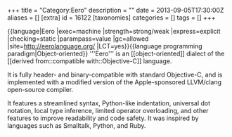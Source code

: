 +++
title = "Category:Eero"
description = ""
date = 2013-09-05T17:30:00Z
aliases = []
[extra]
id = 16122
[taxonomies]
categories = []
tags = []
+++

{{language|Eero
|exec=machine
|strength=strong/weak
|express=explicit
|checking=static
|parampass=value
|gc=allowed
|site=http://eerolanguage.org/
|LCT=yes}}{{language programming paradigm|Object-oriented}}
'''Eero''' is an [[object-oriented]] dialect of the [[derived from::compatible with::Objective-C]] language. 

It is fully header- and binary-compatible with standard Objective-C, and is implemented with a modified version of the Apple-sponsored LLVM/clang open-source compiler.

It features a streamlined syntax, Python-like indentation, universal dot notation, local type inference, limited operator overloading, and other features to improve readability and code safety. It was inspired by languages such as Smalltalk, Python, and Ruby.

<br clear=right>
